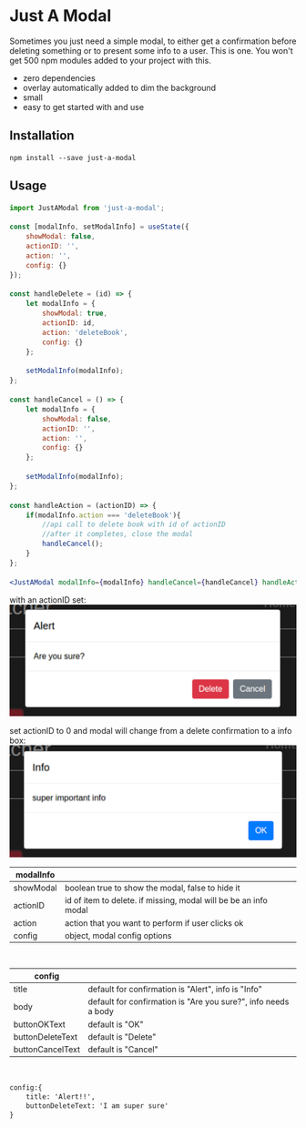 # Just A Modal

Sometimes you just need a simple modal, to either get a confirmation before deleting something or to present some info to a user. This is one. You won't get 500 npm modules 
added to your project with this.

* zero dependencies
* overlay automatically added to dim the background
* small
* easy to get started with and use

## Installation
```
npm install --save just-a-modal
```

## Usage
```jsx
import JustAModal from 'just-a-modal';

const [modalInfo, setModalInfo] = useState({
    showModal: false,
    actionID: '',
    action: '',
    config: {}
});

const handleDelete = (id) => {
    let modalInfo = {
        showModal: true,
        actionID: id,
        action: 'deleteBook',
        config: {}
    };

    setModalInfo(modalInfo);
};

const handleCancel = () => {
    let modalInfo = {
        showModal: false,
        actionID: '',
        action: '',
        config: {}
    };

    setModalInfo(modalInfo);
};

const handleAction = (actionID) => {
    if(modalInfo.action === 'deleteBook'){
        //api call to delete book with id of actionID
        //after it completes, close the modal
        handleCancel();
    }
};

<JustAModal modalInfo={modalInfo} handleCancel={handleCancel} handleAction={handleAction} />

```

with an actionID set:
<br />
![alt text](https://github.com/meberhardt2/just-a-modal/blob/main/screenshots/confirmation.png?raw=true)

set actionID to 0 and modal will change from a delete confirmation to a info box:
<br />
![alt text](https://github.com/meberhardt2/just-a-modal/blob/main/screenshots/info.png?raw=true)


|modalInfo||
|---|---|
|showModal|boolean true to show the modal, false to hide it|
|actionID|id of item to delete. if missing, modal will be be an info modal|
|action|action that you want to perform if user clicks ok|
|config|object, modal config options|
<br />


|config||
|---|---|
|title|default for confirmation is "Alert", info is "Info"|
|body|default for confirmation is "Are you sure?", info needs a body|
|buttonOKText|default is "OK"|
|buttonDeleteText|default is "Delete"|
|buttonCancelText|default is "Cancel"|
<br />

```
config:{
    title: 'Alert!!',
    buttonDeleteText: 'I am super sure'
}
```
